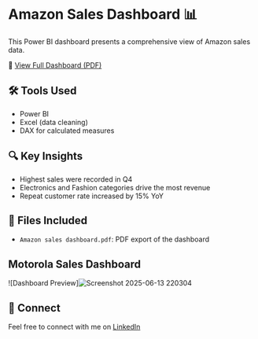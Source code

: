 # Amazon Sales Dashboard 📊

This Power BI dashboard presents a comprehensive view of Amazon sales data.

📄 [View Full Dashboard (PDF)](file:///C:/Users/Swaraj/Downloads/Amazon%20sales%20dashboard.pdf)

## 🛠 Tools Used
- Power BI
- Excel (data cleaning)
- DAX for calculated measures

## 🔍 Key Insights
- Highest sales were recorded in Q4
- Electronics and Fashion categories drive the most revenue
- Repeat customer rate increased by 15% YoY

## 📂 Files Included
- `Amazon sales dashboard.pdf`: PDF export of the dashboard
  
## Motorola Sales Dashboard

![Dashboard Preview]![Screenshot 2025-06-13 220304](https://github.com/user-attachments/assets/7bfe8d20-24e2-48f7-ab2b-9e6b07a600e1)

## 🔗 Connect
Feel free to connect with me on [LinkedIn](https://www.linkedin.com/in/swaraj-borhade-921a411a4/)


